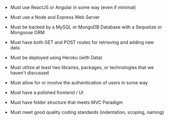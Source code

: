    * Must use ReactJS or Angular in some way (even if minimal)

   * Must use a Node and Express Web Server

   * Must be backed by a MySQL or MongoDB Database with a Sequelize or Mongoose ORM  

   * Must have both GET and POST routes for retrieving and adding new data

   * Must be deployed using Heroku (with Data)

   * Must utilize at least two libraries, packages, or technologies that we haven't discussed

   * Must allow for or involve the authentication of users in some way

   * Must have a polished frontend / UI 

   * Must have folder structure that meets MVC Paradigm

   * Must meet good quality coding standards (indentation, scoping, naming)